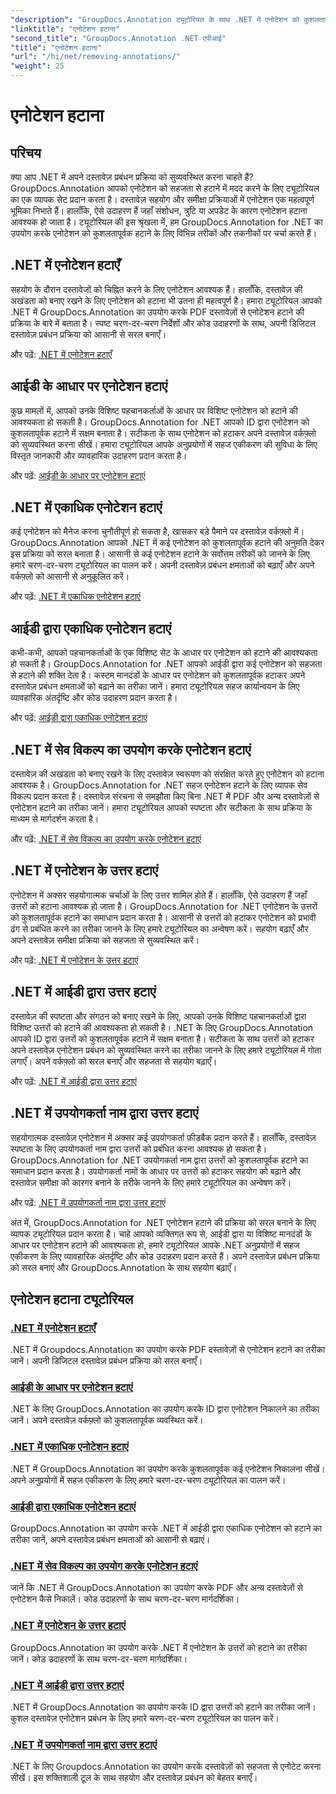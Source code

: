 ```yaml
---
"description": "GroupDocs.Annotation ट्यूटोरियल के साथ .NET में एनोटेशन को कुशलतापूर्वक प्रबंधित करने का तरीका जानें। अपने दस्तावेज़ वर्कफ़्लो को सुव्यवस्थित करें और सहजता से सहयोग बढ़ाएँ।"
"linktitle": "एनोटेशन हटाना"
"second_title": "GroupDocs.Annotation .NET एपीआई"
"title": "एनोटेशन हटाना"
"url": "/hi/net/removing-annotations/"
"weight": 25
---
```


# एनोटेशन हटाना

## परिचय

क्या आप .NET में अपने दस्तावेज़ प्रबंधन प्रक्रिया को सुव्यवस्थित करना चाहते हैं? GroupDocs.Annotation आपको एनोटेशन को सहजता से हटाने में मदद करने के लिए ट्यूटोरियल का एक व्यापक सेट प्रदान करता है। दस्तावेज़ सहयोग और समीक्षा प्रक्रियाओं में एनोटेशन एक महत्वपूर्ण भूमिका निभाते हैं। हालाँकि, ऐसे उदाहरण हैं जहाँ संशोधन, त्रुटि या अपडेट के कारण एनोटेशन हटाना आवश्यक हो जाता है। ट्यूटोरियल की इस श्रृंखला में, हम GroupDocs.Annotation for .NET का उपयोग करके एनोटेशन को कुशलतापूर्वक हटाने के लिए विभिन्न तरीकों और तकनीकों पर चर्चा करते हैं।

## .NET में एनोटेशन हटाएँ
सहयोग के दौरान दस्तावेजों को चिह्नित करने के लिए एनोटेशन आवश्यक हैं। हालाँकि, दस्तावेज़ की अखंडता को बनाए रखने के लिए एनोटेशन को हटाना भी उतना ही महत्वपूर्ण है। हमारा ट्यूटोरियल आपको .NET में GroupDocs.Annotation का उपयोग करके PDF दस्तावेज़ों से एनोटेशन हटाने की प्रक्रिया के बारे में बताता है। स्पष्ट चरण-दर-चरण निर्देशों और कोड उदाहरणों के साथ, अपनी डिजिटल दस्तावेज़ प्रबंधन प्रक्रिया को आसानी से सरल बनाएँ।

और पढ़ें: [.NET में एनोटेशन हटाएँ](./remove-annotations/)

## आईडी के आधार पर एनोटेशन हटाएं
कुछ मामलों में, आपको उनके विशिष्ट पहचानकर्ताओं के आधार पर विशिष्ट एनोटेशन को हटाने की आवश्यकता हो सकती है। GroupDocs.Annotation for .NET आपको ID द्वारा एनोटेशन को कुशलतापूर्वक हटाने में सक्षम बनाता है। सटीकता के साथ एनोटेशन को हटाकर अपने दस्तावेज़ वर्कफ़्लो को सुव्यवस्थित करना सीखें। हमारा ट्यूटोरियल आपके अनुप्रयोगों में सहज एकीकरण की सुविधा के लिए विस्तृत जानकारी और व्यावहारिक उदाहरण प्रदान करता है।

और पढ़ें: [आईडी के आधार पर एनोटेशन हटाएं](./remove-annotations-by-id/)

## .NET में एकाधिक एनोटेशन हटाएं
कई एनोटेशन को मैनेज करना चुनौतीपूर्ण हो सकता है, खासकर बड़े पैमाने पर दस्तावेज़ वर्कफ़्लो में। GroupDocs.Annotation आपको .NET में कई एनोटेशन को कुशलतापूर्वक हटाने की अनुमति देकर इस प्रक्रिया को सरल बनाता है। आसानी से कई एनोटेशन हटाने के सर्वोत्तम तरीकों को जानने के लिए हमारे चरण-दर-चरण ट्यूटोरियल का पालन करें। अपनी दस्तावेज़ प्रबंधन क्षमताओं को बढ़ाएँ और अपने वर्कफ़्लो को आसानी से अनुकूलित करें।

और पढ़ें: [.NET में एकाधिक एनोटेशन हटाएं](./remove-multiple-annotations/)

## आईडी द्वारा एकाधिक एनोटेशन हटाएं
कभी-कभी, आपको पहचानकर्ताओं के एक विशिष्ट सेट के आधार पर एनोटेशन को हटाने की आवश्यकता हो सकती है। GroupDocs.Annotation for .NET आपको आईडी द्वारा कई एनोटेशन को सहजता से हटाने की शक्ति देता है। कस्टम मानदंडों के आधार पर एनोटेशन को कुशलतापूर्वक हटाकर अपने दस्तावेज़ प्रबंधन क्षमताओं को बढ़ाने का तरीका जानें। हमारा ट्यूटोरियल सहज कार्यान्वयन के लिए व्यावहारिक अंतर्दृष्टि और कोड उदाहरण प्रदान करता है।

और पढ़ें: [आईडी द्वारा एकाधिक एनोटेशन हटाएं](./remove-multiple-annotations-by-ids/)

## .NET में सेव विकल्प का उपयोग करके एनोटेशन हटाएं
दस्तावेज़ की अखंडता को बनाए रखने के लिए दस्तावेज़ स्वरूपण को संरक्षित करते हुए एनोटेशन को हटाना आवश्यक है। GroupDocs.Annotation for .NET सहज एनोटेशन हटाने के लिए व्यापक सेव विकल्प प्रदान करता है। दस्तावेज़ संरचना से समझौता किए बिना .NET में PDF और अन्य दस्तावेज़ों से एनोटेशन हटाने का तरीका जानें। हमारा ट्यूटोरियल आपको स्पष्टता और सटीकता के साथ प्रक्रिया के माध्यम से मार्गदर्शन करता है।

और पढ़ें: [.NET में सेव विकल्प का उपयोग करके एनोटेशन हटाएं](./remove-annotations-using-save-options/)

## .NET में एनोटेशन के उत्तर हटाएं
एनोटेशन में अक्सर सहयोगात्मक चर्चाओं के लिए उत्तर शामिल होते हैं। हालाँकि, ऐसे उदाहरण हैं जहाँ उत्तरों को हटाना आवश्यक हो जाता है। GroupDocs.Annotation for .NET एनोटेशन के उत्तरों को कुशलतापूर्वक हटाने का समाधान प्रदान करता है। आसानी से उत्तरों को हटाकर एनोटेशन को प्रभावी ढंग से प्रबंधित करने का तरीका जानने के लिए हमारे ट्यूटोरियल का अन्वेषण करें। सहयोग बढ़ाएँ और अपने दस्तावेज़ समीक्षा प्रक्रिया को सहजता से सुव्यवस्थित करें।

और पढ़ें: [.NET में एनोटेशन के उत्तर हटाएं](./remove-replies-to-annotations/)

## .NET में आईडी द्वारा उत्तर हटाएं
दस्तावेज़ की स्पष्टता और संगठन को बनाए रखने के लिए, आपको उनके विशिष्ट पहचानकर्ताओं द्वारा विशिष्ट उत्तरों को हटाने की आवश्यकता हो सकती है। .NET के लिए GroupDocs.Annotation आपको ID द्वारा उत्तरों को कुशलतापूर्वक हटाने में सक्षम बनाता है। सटीकता के साथ उत्तरों को हटाकर अपने दस्तावेज़ एनोटेशन प्रबंधन को सुव्यवस्थित करने का तरीका जानने के लिए हमारे ट्यूटोरियल में गोता लगाएँ। अपने वर्कफ़्लो को सरल बनाएँ और सहजता से सहयोग बढ़ाएँ।

और पढ़ें: [.NET में आईडी द्वारा उत्तर हटाएं](./remove-replies-by-id/)

## .NET में उपयोगकर्ता नाम द्वारा उत्तर हटाएं
सहयोगात्मक दस्तावेज़ एनोटेशन में अक्सर कई उपयोगकर्ता फ़ीडबैक प्रदान करते हैं। हालाँकि, दस्तावेज़ स्पष्टता के लिए उपयोगकर्ता नाम द्वारा उत्तरों को प्रबंधित करना आवश्यक हो सकता है। GroupDocs.Annotation for .NET उपयोगकर्ता नाम द्वारा उत्तरों को कुशलतापूर्वक हटाने का समाधान प्रदान करता है। उपयोगकर्ता नामों के आधार पर उत्तरों को हटाकर सहयोग को बढ़ाने और दस्तावेज़ समीक्षा को कारगर बनाने के तरीके जानने के लिए हमारे ट्यूटोरियल का अन्वेषण करें।

और पढ़ें: [.NET में उपयोगकर्ता नाम द्वारा उत्तर हटाएं](./remove-replies-by-username/)

अंत में, GroupDocs.Annotation for .NET एनोटेशन हटाने की प्रक्रिया को सरल बनाने के लिए व्यापक ट्यूटोरियल प्रदान करता है। चाहे आपको व्यक्तिगत रूप से, आईडी द्वारा या विशिष्ट मानदंडों के आधार पर एनोटेशन हटाने की आवश्यकता हो, हमारे ट्यूटोरियल आपके .NET अनुप्रयोगों में सहज एकीकरण के लिए व्यावहारिक अंतर्दृष्टि और कोड उदाहरण प्रदान करते हैं। अपने दस्तावेज़ प्रबंधन प्रक्रिया को सरल बनाएं और GroupDocs.Annotation के साथ सहयोग बढ़ाएँ।
## एनोटेशन हटाना ट्यूटोरियल
### [.NET में एनोटेशन हटाएँ](./remove-annotations/)
.NET में Groupdocs.Annotation का उपयोग करके PDF दस्तावेज़ों से एनोटेशन हटाने का तरीका जानें। अपनी डिजिटल दस्तावेज़ प्रबंधन प्रक्रिया को सरल बनाएँ।
### [आईडी के आधार पर एनोटेशन हटाएं](./remove-annotations-by-id/)
.NET के लिए GroupDocs.Annotation का उपयोग करके ID द्वारा एनोटेशन निकालने का तरीका जानें। अपने दस्तावेज़ वर्कफ़्लो को कुशलतापूर्वक व्यवस्थित करें।
### [.NET में एकाधिक एनोटेशन हटाएं](./remove-multiple-annotations/)
.NET में GroupDocs.Annotation का उपयोग करके कुशलतापूर्वक कई एनोटेशन निकालना सीखें। अपने अनुप्रयोगों में सहज एकीकरण के लिए हमारे चरण-दर-चरण ट्यूटोरियल का पालन करें।
### [आईडी द्वारा एकाधिक एनोटेशन हटाएं](./remove-multiple-annotations-by-ids/)
GroupDocs.Annotation का उपयोग करके .NET में आईडी द्वारा एकाधिक एनोटेशन को हटाने का तरीका जानें, अपने दस्तावेज़ प्रबंधन क्षमताओं को आसानी से बढ़ाएं।
### [.NET में सेव विकल्प का उपयोग करके एनोटेशन हटाएं](./remove-annotations-using-save-options/)
जानें कि .NET में GroupDocs.Annotation का उपयोग करके PDF और अन्य दस्तावेज़ों से एनोटेशन कैसे निकालें। कोड उदाहरणों के साथ चरण-दर-चरण मार्गदर्शिका।
### [.NET में एनोटेशन के उत्तर हटाएं](./remove-replies-to-annotations/)
GroupDocs.Annotation का उपयोग करके .NET में एनोटेशन के उत्तरों को हटाने का तरीका जानें। कोड उदाहरणों के साथ चरण-दर-चरण मार्गदर्शिका।
### [.NET में आईडी द्वारा उत्तर हटाएं](./remove-replies-by-id/)
.NET में GroupDocs.Annotation का उपयोग करके ID द्वारा उत्तरों को हटाने का तरीका जानें। कुशल दस्तावेज़ एनोटेशन प्रबंधन के लिए हमारे चरण-दर-चरण ट्यूटोरियल का पालन करें।
### [.NET में उपयोगकर्ता नाम द्वारा उत्तर हटाएं](./remove-replies-by-username/)
.NET के लिए Groupdocs.Annotation का उपयोग करके दस्तावेज़ों को सहजता से एनोटेट करना सीखें। इस शक्तिशाली टूल के साथ सहयोग और दस्तावेज़ प्रबंधन को बेहतर बनाएँ।